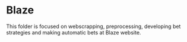 # Blaze
This folder is focused on webscrapping, preprocessing, developing bet strategies and making automatic bets at Blaze website.  

